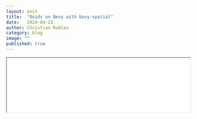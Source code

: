 ```yaml
---
layout: post
title:  "Boids on Bevy with bevy-spatial"
date:   2024-04-22
author: Christian Robles
category: blog
image: ""
published: true
---
```


<iframe id="boids-iframe" src="/assets/bevy_spatial_boids/bevy_spatial_boids.html" width="100%"></iframe>